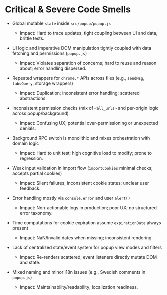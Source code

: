 # Critical & Severe Code Smells

- Global mutable `state` inside `src/popup/popup.js`
  - Impact: Hard to trace updates, tight coupling between UI and data, brittle tests.

- UI logic and imperative DOM manipulation tightly coupled with data fetching and permissions (`popup.js`)
  - Impact: Violates separation of concerns; hard to reuse and reason about; error handling dispersed.

- Repeated wrappers for `chrome.*` APIs across files (e.g., `sendMsg`, `tabsQuery`, storage wrappers)
  - Impact: Duplication; inconsistent error handling; scattered abstractions.

- Inconsistent permission checks (mix of `<all_urls>` and per-origin logic across popup/background)
  - Impact: Confusing UX; potential over-permissioning or unexpected denials.

- Background RPC switch is monolithic and mixes orchestration with domain logic
  - Impact: Hard to unit test; high cognitive load to modify; prone to regression.

- Weak input validation in import flow (`importCookies` minimal checks; accepts partial cookies)
  - Impact: Silent failures; inconsistent cookie states; unclear user feedback.

- Error handling mostly via `console.error` and user `alert()`
  - Impact: Non-actionable logs in production; poor UX; no structured error taxonomy.

- Time computations for cookie expiration assume `expirationDate` always present
  - Impact: NaN/Invalid dates when missing; inconsistent rendering.

- Lack of centralized state/event system for popup view modes and filters
  - Impact: Re-renders scattered; event listeners directly mutate DOM and state.

- Mixed naming and minor i18n issues (e.g., Swedish comments in `popup.js`)
  - Impact: Maintainability/readability; localization readiness. 